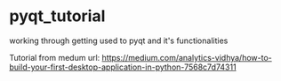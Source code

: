 # pyqt_tutorial
working through getting used to pyqt and it's functionalities

Tutorial from medum url:
https://medium.com/analytics-vidhya/how-to-build-your-first-desktop-application-in-python-7568c7d74311
